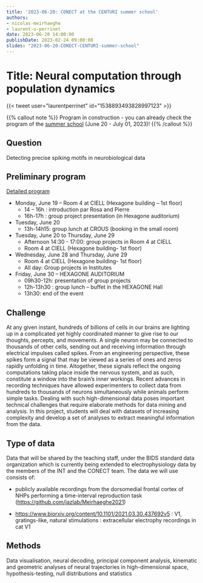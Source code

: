 ```yaml
---
title: '2023-06-20: CONECT at the CENTURI summer school'
authors:
- nicolas-meirhaeghe
- laurent-u-perrinet
date: 2023-06-20 14:00:00
publishDate: 2023-02-24 09:00:00
slides: "2023-06-20-CONECT-CENTURI-summer-school"
---
```


# Title: Neural computation through population dynamics

{{< tweet user="laurentperrinet" id="1538893493828997123" >}}

{{% callout note %}}
Program in construction - you can already check the program of the [summer school](https://centuri-livingsystems.org/centuri-summer-school-2023/) (June 20 - July 01, 2023)!
{{% /callout %}}

## Question

Detecting precise spiking motifs in neurobiological data

## Preliminary program

[Detailed program](https://centuri-livingsystems.org/wp-content/uploads/2018/02/SUMMER-SCHOOL-program-2023.pdf)

* Monday, June 19 – Room 4 at CIELL (Hexagone building – 1st floor)
  * 14 – 16h : introduction par Rosa and Pierre 
  * 16h-17h : group project presentation (in Hexagone auditorium) 
* Tuesday, June 20
  * 13h-14h15: group lunch at CROUS (booking in the small room)
* Tuesday, June 20 to Thursday, June 29 
  * Afternoon 14:30 - 17:00: group projects in Room 4 at CIELL
  * Room 4 at CIELL (Hexagone building- 1st floor)
* Wednesday, June 28 and Thursday, June 29
  * Room 4 at CIELL (Hexagone building- 1st floor)
  * All day: Group projects in Institutes
* Friday, June 30 – HEXAGONE AUDITORIUM
  * 09h30-12h: presentation of group projects
  * 12h-13h30 : group lunch – buffet in the HEXAGONE Hall
  * 13h30: end of the event


## Challenge

At any given instant, hundreds of billions of cells in our brains are lighting up in a complicated yet highly coordinated manner to give rise to our thoughts, percepts, and movements. A single neuron may be connected to thousands of other cells, sending out and receiving information through electrical impulses called spikes. From an engineering perspective, these spikes form a signal that may be viewed as a series of ones and zeros rapidly unfolding in time. Altogether, these signals reflect the ongoing computations taking place inside the nervous system, and as such, constitute a window into the brain’s inner workings. Recent advances in recording techniques have allowed experimenters to collect data from hundreds to thousands of neurons simultaneously while animals perform simple tasks. Dealing with such high-dimensional data poses important technical challenges that require elaborate methods for data mining and analysis. In this project, students will deal with datasets of increasing complexity and develop a set of analyses to extract meaningful information from the data.

## Type of data

Data that will be shared by the teaching staff, under the BIDS standard data organization which is currently being extended to electrophysiology data by the members of the INT and the CONECT team. The data we will use consists of:

- publicly available recordings from the dorsomedial frontal cortex of NHPs performing a time-interval reproduction task (https://github.com/jazlab/Meirhaeghe2021)

- https://www.biorxiv.org/content/10.1101/2021.03.30.437692v5 : V1, gratings-like, natural stimulations : extracellular electrophy recordings in cat V1

## Methods

Data visualisation, neural decoding, principal component analysis, kinematic and geometric analyses of neural trajectories in high-dimensional space, hypothesis-testing, null distributions and statistics
